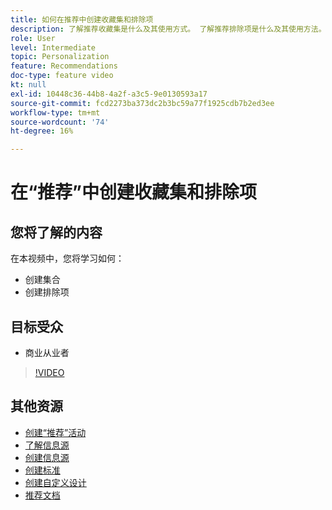```yaml
---
title: 如何在推荐中创建收藏集和排除项
description: 了解推荐收藏集是什么及其使用方式。 了解推荐排除项是什么及其使用方法。
role: User
level: Intermediate
topic: Personalization
feature: Recommendations
doc-type: feature video
kt: null
exl-id: 10448c36-44b8-4a2f-a3c5-9e0130593a17
source-git-commit: fcd2273ba373dc2b3bc59a77f1925cdb7b2ed3ee
workflow-type: tm+mt
source-wordcount: '74'
ht-degree: 16%

---
```


# 在“推荐”中创建收藏集和排除项

## 您将了解的内容

在本视频中，您将学习如何：

* 创建集合
* 创建排除项

## 目标受众

* 商业从业者

>[!VIDEO](https://video.tv.adobe.com/v/35356?quality=12&captions=chi_hans)

## 其他资源

* [创建“推荐”活动](create-a-recommendations-activity.md)
* [了解信息源](understanding-feeds.md)
* [创建信息源](create-a-feed.md)
* [创建标准](create-criteria.md)
* [创建自定义设计](create-custom-designs.md)
* [推荐文档](https://experienceleague.adobe.com/docs/target/using/recommendations/recommendations.html?lang=zh-Hans)
